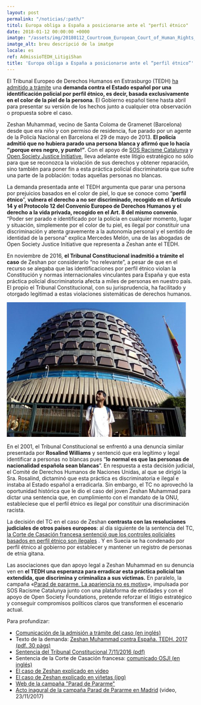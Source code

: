 ```yaml
---
layout: post
permalink: "/noticias/:path/"
titol: Europa obliga a España a posicionarse ante el "perfil étnico"
date: 2018-01-12 00:00:00 +0000
imatge: "/assets/img/20180112_Courtroom_European_Court_of_Human_Rights_02.JPG"
imatge_alt: breu descripció de la imatge
locale: es
ref: AdmissioTEDH_LitigiShan
title: 'Europa obliga a España a posicionarse ante el “perfil étnico”'
---
```

El Tribunal Europeo de Derechos Humanos en Estrasburgo (TEDH) [ha admitido a trámite](https://hudoc.echr.coe.int/eng#{) una **demanda contra el Estado español por una identificación policial por perfil étnico, es decir, basada exclusivamente en el color de la piel de la persona**. El Gobierno español tiene hasta abril para presentar su versión de los hechos junto a cualquier otra observación o propuesta sobre el caso.

Zeshan Muhammad, vecino de Santa Coloma de Gramenet (Barcelona) desde que era niño y con permiso de residencia, fue parado por un agente de la Policía Nacional en Barcelona el 29 de mayo de 2013. **El policía admitió que no hubiera parado una persona blanca y afirmó que lo hacía “¡porque eres negro, y punto!”**. Con el apoyo de [SOS Racisme Catalunya](https://sosracisme.activehosted.com/lt.php?notrack=1&s=bad97c655476f96a390a72c05a742011&i=118A160A1A2764) y [Open Society Justice Initiative](https://sosracisme.activehosted.com/lt.php?notrack=1&s=bad97c655476f96a390a72c05a742011&i=118A160A1A2765), lleva adelante este litigio estratégico no sólo para que se reconozca la violación de sus derechos y obtener reparación, sino también para poner fin a esta práctica policial discriminatoria que sufre una parte de la población: todas aquellas personas no blancas.

La demanda presentada ante el TEDH argumenta que parar una persona por prejuicios basados en el color de piel, lo que se conoce como “**perfil étnico**”, **vulnera el derecho a no ser discriminado, recogido en el Artículo 14 y el Protocolo 12 del Convenio Europeo de Derechos Humanos y el derecho a la vida privada, recogido en el Art. 8 del mismo convenio**. “Poder ser parado e identificado por la policía en cualquier momento, lugar y situación, simplemente por el color de tu piel, es ilegal por constituir una discriminación y atenta gravemente a la autonomía personal y el sentido de identidad de la persona” explica Mercedes Melón, una de las abogadas de Open Society Justice Initiative que representa a Zeshan ante el TEDH.

En noviembre de 2016, **el Tribunal Constitucional inadmitió a trámite el caso** de Zeshan por considerarlo “no relevante”, a pesar de que en el recurso se alegaba que las identificaciones por perfil étnico violan la Constitución y normas internacionales vinculantes para España y que esta práctica policial discriminatoria afecta a miles de personas en nuestro país. El propio el Tribunal Constitucional, con su jurisprudencia, ha facilitado y otorgado legitimad a estas violaciones sistemáticas de derechos humanos.

![](/assets/img/shanTC.jpg)

En el 2001, el Tribunal Constitucional se enfrentó a una denuncia similar presentada por **Rosalind Williams** y sentenció que era legítimo y legal identificar a personas no blancas pues “**lo normal es que las personas de nacionalidad española sean blancas**”. En respuesta a esta decisión judicial, el Comité de Derechos Humanos de Naciones Unidas, al que se dirigió la Sra. Rosalind, dictaminó que esta práctica es discriminatoria e ilegal e instaba al Estado español a erradicarla. Sin embargo, el TC no aprovechó la oportunidad histórica que le dio el caso del joven Zeshan Muhammad para dictar una sentencia que, en cumplimiento con el mandato de la ONU, estableciese que el perfil étnico es ilegal por constituir una discriminación racista.

La decisión del TC en el caso de Zeshan **contrasta con las resoluciones judiciales de otros países europeos**: al día siguiente de la sentencia del TC, [la Corte de Casación francesa sentenció que los controles policiales basados en perfil étnico son ilegales](https://www.opensocietyfoundations.org/press-releases/french-court-victory-calls-police-account-over-racially-biased-stops) . Y en Suecia se ha condenado por perfil étnico al gobierno por establecer y mantener un registro de personas de etnia gitana.

Las asociaciones que dan apoyo legal a Zeshan Muhammad en su denuncia ven en **el TEDH una esperanza para erradicar esta práctica policial tan extendida, que discrimina y criminaliza a sus víctimas.** En paralelo, la campaña «[Parad de pararme. La apariencia no es motivo](http://www.paraddepararme.org/)», impulsada por SOS Racisme Catalunya junto con una plataforma de entidades y con el apoyo de Open Society Foundations, pretende reforzar el litigio estratégico y conseguir compromisos políticos claros que transformen el escenario actual.

 Para profundizar:

* [Comunicación de la admisión a trámite del caso (en inglés)](https://sosracisme.activehosted.com/lt.php?notrack=1&s=bad97c655476f96a390a72c05a742011&i=192A238A1A3890) 		
* Texto de la demanda: [Zeshan Muhammad contra España. TEDH. 2017 (pdf. 30 pàgs)](https://sosracisme.activehosted.com/lt.php?notrack=1&s=bad97c655476f96a390a72c05a742011&i=192A238A1A3894)
* [Sentencia  del Tribunal Constitucional 7/11/2016 (pdf)](https://sosracisme.activehosted.com/lt.php?notrack=1&s=bad97c655476f96a390a72c05a742011&i=192A238A1A3895)
* Sentencia de la Corte de Casación francesa: [comunicado OSJI (en inglés)](https://sosracisme.activehosted.com/lt.php?notrack=1&s=bad97c655476f96a390a72c05a742011&i=192A238A1A3892)
* [El caso de Zeshan explicado en video](https://sosracisme.activehosted.com/lt.php?notrack=1&s=bad97c655476f96a390a72c05a742011&i=192A238A1A3896)
* [El caso de Zeshan explicado en viñetas (jpg)](https://sosracisme.activehosted.com/lt.php?notrack=1&s=bad97c655476f96a390a72c05a742011&i=192A238A1A3897)
* [Web de la campaña "Parad de Pararme"](https://sosracisme.activehosted.com/lt.php?notrack=1&s=bad97c655476f96a390a72c05a742011&i=192A238A1A3898)
* [Acto inagural de la campaña Parad de Pararme en Madrid](https://sosracisme.activehosted.com/lt.php?notrack=1&s=bad97c655476f96a390a72c05a742011&i=192A238A1A3899) (video, 23/11/2017)
